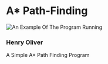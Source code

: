 # A* Path-Finding
![An Example Of The Program Running](https://i.imgur.com/L4aPrYk.gif)
### Henry Oliver
A Simple A* Path Finding Program
